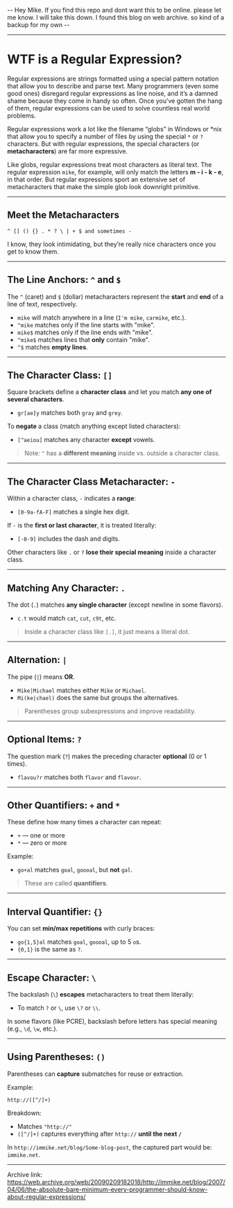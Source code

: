-- Hey Mike. If you find this repo and dont want this to be online. please let me know. I will take this down. I found this blog on web archive. so kind of a backup for my own -- 

---

# WTF is a Regular Expression?

Regular expressions are strings formatted using a special pattern notation that allow you to describe and parse text. Many programmers (even some good ones) disregard regular expressions as line noise, and it’s a damned shame because they come in handy so often. Once you’ve gotten the hang of them, regular expressions can be used to solve countless real world problems.

Regular expressions work a lot like the filename “globs” in Windows or \*nix that allow you to specify a number of files by using the special `*` or `?` characters. But with regular expressions, the special characters (or **metacharacters**) are far more expressive.

Like globs, regular expressions treat most characters as literal text. The regular expression `mike`, for example, will only match the letters **m - i - k - e**, in that order. But regular expressions sport an extensive set of metacharacters that make the simple glob look downright primitive.

---

## Meet the Metacharacters

```
^ [] () {} . * ? \ | + $ and sometimes -
```

I know, they look intimidating, but they’re really nice characters once you get to know them.

---

## The Line Anchors: `^` and `$`

The `^` (caret) and `$` (dollar) metacharacters represent the **start** and **end** of a line of text, respectively.

* `mike` will match anywhere in a line (`I'm mike`, `carmike`, etc.).
* `^mike` matches only if the line starts with "mike".
* `mike$` matches only if the line ends with "mike".
* `^mike$` matches lines that **only** contain "mike".
* `^$` matches **empty lines**.

---

## The Character Class: `[]`

Square brackets define a **character class** and let you match **any one of several characters**.

* `gr[ae]y` matches both `gray` and `grey`.

To **negate** a class (match anything except listed characters):

* `[^aeiou]` matches any character **except** vowels.

> Note: `^` has a **different meaning** inside vs. outside a character class.

---

## The Character Class Metacharacter: `-`

Within a character class, `-` indicates a **range**:

* `[0-9a-fA-F]` matches a single hex digit.

If `-` is the **first or last character**, it is treated literally:

* `[-0-9]` includes the dash and digits.

Other characters like `.` or `?` **lose their special meaning** inside a character class.

---

## Matching Any Character: `.`

The dot (`.`) matches **any single character** (except newline in some flavors).

* `c.t` would match `cat`, `cut`, `c9t`, etc.

> Inside a character class like `[.]`, it just means a literal dot.

---

## Alternation: `|`

The pipe (`|`) means **OR**.

* `Mike|Michael` matches either `Mike` or `Michael`.
* `Mi(ke|chael)` does the same but groups the alternatives.

> Parentheses group subexpressions and improve readability.

---

## Optional Items: `?`

The question mark (`?`) makes the preceding character **optional** (0 or 1 times).

* `flavou?r` matches both `flavor` and `flavour`.

---

## Other Quantifiers: `+` and `*`

These define how many times a character can repeat:

* `+` — one or more
* `*` — zero or more

Example:

* `go+al` matches `goal`, `goooal`, but **not** `gal`.

> These are called **quantifiers**.

---

## Interval Quantifier: `{}`

You can set **min/max repetitions** with curly braces:

* `go{1,5}al` matches `goal`, `goooal`, up to 5 `o`s.
* `{0,1}` is the same as `?`.

---

## Escape Character: `\`

The backslash (`\`) **escapes** metacharacters to treat them literally:

* To match `?` or `\`, use `\?` or `\\`.

In some flavors (like PCRE), backslash before letters has special meaning (e.g., `\d`, `\w`, etc.).

---

## Using Parentheses: `()`

Parentheses can **capture** submatches for reuse or extraction.

Example:

```regex
http://([^/]+)
```

Breakdown:

* Matches `"http://"`
* `([^/]+)` captures everything after `http://` **until the next `/`**

In `http://immike.net/blog/Some-blog-post`, the captured part would be: `immike.net`.

---


Archive link: https://web.archive.org/web/20090209182018/http://immike.net/blog/2007/04/06/the-absolute-bare-minimum-every-programmer-should-know-about-regular-expressions/
